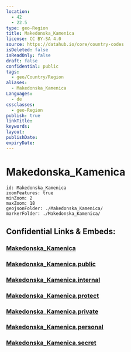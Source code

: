 ```yaml
---
location:
  - 42
  - 22.5
type: geo-Region
title: Makedonska_Kamenica
license: CC BY-SA 4.0
source: https://datahub.io/core/country-codes
isDeleted: false
isReadOnly: false
draft: false
confidential: public
tags:
  - geo/Country/Region
aliases:
  - Makedonska_Kamenica
Languages:
  - de
cssclasses:
  - geo-Region
publish: true
linkTitle:
keywords:
layout:
publishDate:
expiryDate:
---
```


# Makedonska_Kamenica

```leaflet
id: Makedonska_Kamenica
zoomFeatures: true 
minZoom: 2 
maxZoom: 18
geojsonFolder: ./Makedonska_Kamenica/
markerFolder: ./Makedonska_Kamenica/
```


## Confidential Links & Embeds: 

### [Makedonska_Kamenica](/_Standards/Earth/Continent/Europe/Europe~South/Macedonia~North/Municipalities~Macedonia/Makedonska_Kamenica.md) 

### [Makedonska_Kamenica.public](/_public/Earth/Continent/Europe/Europe~South/Macedonia~North/Municipalities~Macedonia/Makedonska_Kamenica.public.md) 

### [Makedonska_Kamenica.internal](/_internal/Earth/Continent/Europe/Europe~South/Macedonia~North/Municipalities~Macedonia/Makedonska_Kamenica.internal.md) 

### [Makedonska_Kamenica.protect](/_protect/Earth/Continent/Europe/Europe~South/Macedonia~North/Municipalities~Macedonia/Makedonska_Kamenica.protect.md) 

### [Makedonska_Kamenica.private](/_private/Earth/Continent/Europe/Europe~South/Macedonia~North/Municipalities~Macedonia/Makedonska_Kamenica.private.md) 

### [Makedonska_Kamenica.personal](/_personal/Earth/Continent/Europe/Europe~South/Macedonia~North/Municipalities~Macedonia/Makedonska_Kamenica.personal.md) 

### [Makedonska_Kamenica.secret](/_secret/Earth/Continent/Europe/Europe~South/Macedonia~North/Municipalities~Macedonia/Makedonska_Kamenica.secret.md)

